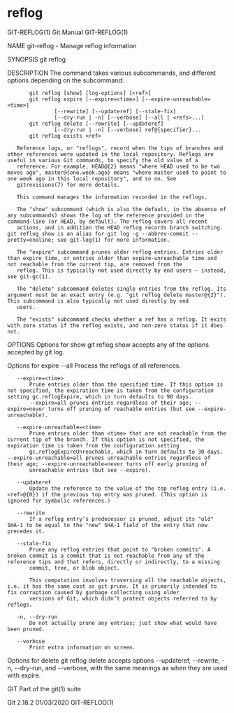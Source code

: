  # reflog 
GIT-REFLOG(1)                                                                                     Git Manual                                                                                    GIT-REFLOG(1)

NAME
       git-reflog - Manage reflog information

SYNOPSIS
       git reflog <subcommand> <options>

DESCRIPTION
       The command takes various subcommands, and different options depending on the subcommand:

           git reflog [show] [log-options] [<ref>]
           git reflog expire [--expire=<time>] [--expire-unreachable=<time>]
                   [--rewrite] [--updateref] [--stale-fix]
                   [--dry-run | -n] [--verbose] [--all | <refs>...]
           git reflog delete [--rewrite] [--updateref]
                   [--dry-run | -n] [--verbose] ref@{specifier}...
           git reflog exists <ref>

       Reference logs, or "reflogs", record when the tips of branches and other references were updated in the local repository. Reflogs are useful in various Git commands, to specify the old value of a
       reference. For example, HEAD@{2} means "where HEAD used to be two moves ago", master@{one.week.ago} means "where master used to point to one week ago in this local repository", and so on. See
       gitrevisions(7) for more details.

       This command manages the information recorded in the reflogs.

       The "show" subcommand (which is also the default, in the absence of any subcommands) shows the log of the reference provided in the command-line (or HEAD, by default). The reflog covers all recent
       actions, and in addition the HEAD reflog records branch switching. git reflog show is an alias for git log -g --abbrev-commit --pretty=oneline; see git-log(1) for more information.

       The "expire" subcommand prunes older reflog entries. Entries older than expire time, or entries older than expire-unreachable time and not reachable from the current tip, are removed from the
       reflog. This is typically not used directly by end users — instead, see git-gc(1).

       The "delete" subcommand deletes single entries from the reflog. Its argument must be an exact entry (e.g. "git reflog delete master@{2}"). This subcommand is also typically not used directly by end
       users.

       The "exists" subcommand checks whether a ref has a reflog. It exits with zero status if the reflog exists, and non-zero status if it does not.

OPTIONS
   Options for show
       git reflog show accepts any of the options accepted by git log.

   Options for expire
       --all
           Process the reflogs of all references.

       --expire=<time>
           Prune entries older than the specified time. If this option is not specified, the expiration time is taken from the configuration setting gc.reflogExpire, which in turn defaults to 90 days.
           --expire=all prunes entries regardless of their age; --expire=never turns off pruning of reachable entries (but see --expire-unreachable).

       --expire-unreachable=<time>
           Prune entries older than <time> that are not reachable from the current tip of the branch. If this option is not specified, the expiration time is taken from the configuration setting
           gc.reflogExpireUnreachable, which in turn defaults to 30 days.  --expire-unreachable=all prunes unreachable entries regardless of their age; --expire-unreachable=never turns off early pruning of
           unreachable entries (but see --expire).

       --updateref
           Update the reference to the value of the top reflog entry (i.e. <ref>@{0}) if the previous top entry was pruned. (This option is ignored for symbolic references.)

       --rewrite
           If a reflog entry’s predecessor is pruned, adjust its "old" SHA-1 to be equal to the "new" SHA-1 field of the entry that now precedes it.

       --stale-fix
           Prune any reflog entries that point to "broken commits". A broken commit is a commit that is not reachable from any of the reference tips and that refers, directly or indirectly, to a missing
           commit, tree, or blob object.

           This computation involves traversing all the reachable objects, i.e. it has the same cost as git prune. It is primarily intended to fix corruption caused by garbage collecting using older
           versions of Git, which didn’t protect objects referred to by reflogs.

       -n, --dry-run
           Do not actually prune any entries; just show what would have been pruned.

       --verbose
           Print extra information on screen.

   Options for delete
       git reflog delete accepts options --updateref, --rewrite, -n, --dry-run, and --verbose, with the same meanings as when they are used with expire.

GIT
       Part of the git(1) suite

Git 2.18.2                                                                                        01/03/2020                                                                                    GIT-REFLOG(1)
